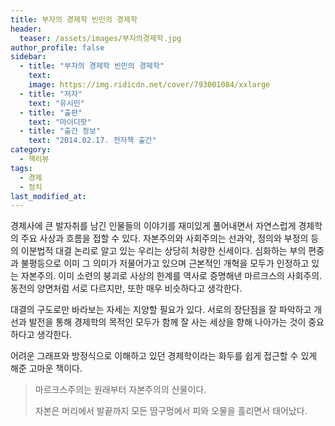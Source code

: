 ```yaml
---
title: 부자의 경제학 빈민의 경제학
header:
  teaser: /assets/images/부자의경제학.jpg
author_profile: false
sidebar:
  - title: "부자의 경제학 빈민의 경제학"
    text:
    image: https://img.ridicdn.net/cover/793001084/xxlarge
  - title: "저자"
    text: "유시민"
  - title: "출판"
    text: "마이디팟"
  - title: "출간 정보"
    text: "2014.02.17. 전자책 출간"
category:
  - 책리뷰
tags:
  - 경제
  - 정치
last_modified_at:
---
```


경제사에 큰 발자취를 남긴 인물들의 이야기를 재미있게 풀어내면서 자연스럽게 경제학의 주요 사상과 흐름을 접할 수 있다. 자본주의와 사회주의는 선과악, 정의와 부정의 등의 이분법적 대결 논리로 알고 있는 우리는 상당히 처량한 신세이다. 심화하는 부의 편중과 불평등으로 이미 그 의미가 저물어가고 있으며 근본적인 개혁을 모두가 인정하고 있는 자본주의. 이미 소련의 붕괴로 사상의 한계를 역사로 증명해낸 마르크스의 사회주의. 동전의 양면처럼 서로 다르지만, 또한 매우 비슷하다고 생각한다. 

대결의 구도로만 바라보는 자세는 지양할 필요가 있다. 서로의 장단점을 잘 파악하고 개선과 발전을 통해 경제학의 목적인 모두가 함께 잘 사는 세상을 향해 나아가는 것이 중요하다고 생각한다. 

어려운 그래프와 방정식으로 이해하고 있던 경제학이라는 화두를 쉽게 접근할 수 있게 해준 고마운 책이다. 

> 마르크스주의는 원래부터 자본주의의 산물이다. 
>
> 자본은 머리에서 발끝까지 모든 땀구멍에서 피와 오물을 흘리면서 태어났다. 
